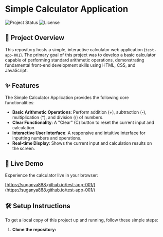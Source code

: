 # Simple Calculator Application

![Project Status](https://img.shields.io/badge/Status-Complete-brightgreen)
![License](https://img.shields.io/badge/License-MIT-blue.svg)

## 📝 Project Overview

This repository hosts a simple, interactive calculator web application (`test-app-001`). The primary goal of this project was to develop a basic calculator capable of performing standard arithmetic operations, demonstrating fundamental front-end development skills using HTML, CSS, and JavaScript.

## ✨ Features

The Simple Calculator Application provides the following core functionalities:

*   **Basic Arithmetic Operations**: Perform addition (+), subtraction (-), multiplication (*), and division (/) of numbers.
*   **Clear Functionality**: A "Clear" (C) button to reset the current input and calculation.
*   **Interactive User Interface**: A responsive and intuitive interface for inputting numbers and operations.
*   **Real-time Display**: Shows the current input and calculation results on the screen.

## 🚀 Live Demo

Experience the calculator live in your browser:

[https://suganya888.github.io/test-app-001/](https://suganya888.github.io/test-app-001/)

## 🛠️ Setup Instructions

To get a local copy of this project up and running, follow these simple steps:

1.  **Clone the repository:**